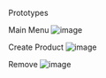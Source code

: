 Prototypes

Main Menu
![image](https://github.com/user-attachments/assets/2533bf47-7da3-4a9f-9b81-542cf5922ec3)

Create Product
![image](https://github.com/user-attachments/assets/bddb5dd5-5ee6-4dfe-9087-fd729d3554eb)

Remove
![image](https://github.com/user-attachments/assets/b426dfa1-125b-4c32-9e20-0e5f8665e0dd)
